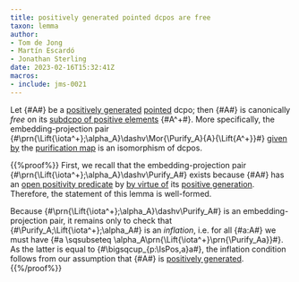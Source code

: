 ```yaml
---
title: positively generated pointed dcpos are free
taxon: lemma
author:
- Tom de Jong
- Martín Escardó
- Jonathan Sterling
date: 2023-02-16T15:32:41Z
macros: 
- include: jms-0021
---
```


Let {#A#} be a [positively generated](jms-0023) [pointed](jms-001S) dcpo; then {#A#} is canonically *free* on its [subdcpo of positive elements](jms-001P) {#A^+#}. More specifically, the embedding-projection pair {#\prn{\Lift{\iota^+};\alpha_A}\dashv\Mor{\Purify_A}{A}{\Lift{A^+}}#} [given by](jms-0020) the [purification map](jms-0021) is an isomorphism of dcpos.

{{%proof%}}
First, we recall that the embedding-projection pair {#\prn{\Lift{\iota^+};\alpha_A}\dashv\Purify_A#} exists because {#A#} has an [open positivity predicate](jms-0022) by [by virtue of](jms-0027) its [positive generation](jms-0023). Therefore, the statement of this lemma is well-formed.

Because {#\prn{\Lift{\iota^+};\alpha_A}\dashv\Purify_A#} is an embedding-projection pair, it remains only to check that {#\Purify_A;\Lift{\iota^+};\alpha_A#} is an *inflation*, i.e. for all {#a:A#} we must have {#a \sqsubseteq \alpha_A\prn{\Lift{\iota^+}\prn{\Purify_Aa}}#}. As the latter is equal to {#\bigsqcup_{p:\IsPos\,a}a#}, the inflation condition follows from our assumption that {#A#} is [positively generated](jms-0023).
{{%/proof%}}
